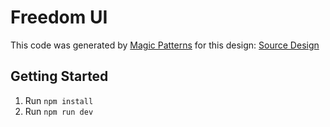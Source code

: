 # Freedom UI

This code was generated by [Magic Patterns](https://magicpatterns.com) for this design: [Source Design](https://www.magicpatterns.com/c/ubwn6nfusx8q773cbu95b8)

## Getting Started

1. Run `npm install`
2. Run `npm run dev`

